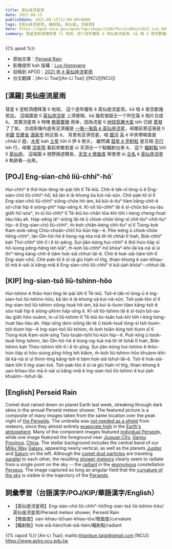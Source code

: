 ```yaml
---
title: 英仙座流星雨
date: 2021-08-15
publishdate: 2021-08-15T12:00:00+0800
tags: [英仙座流星雨, 輻射點, 英仙座, 流星雨]
hero: https://apod.nasa.gov/apod/fap/image/2108/PerseidRain2021_Luo_960_annotated.jpg
summary: 彗星塗粉頂禮拜落 tī 地球。這个逐年攏有 ê 英仙座流星雨，kā 咱 ê 夜空劃幾若巡。
---
```


{{% apod %}}

- 原始文章：[Perseid Rain](https://apod.nasa.gov/apod/ap210815.html)
- 影像提供 kah 版權：[Luo Hongyang](mailto:mgsluo@gmail.com)
- 投稿到 APOD：[2021 年 ê 英仙座流星雨](https://www.facebook.com/media/set/?vanity=APOD.Sky&set=a.3855532511217606)
- 台文翻譯：[An-Li Tsai][An-Li Tsai] ([NCU][NCU])

## [漢羅] 英仙座流星雨
彗星 ê 塗粉頂禮拜落 tī 地球。
這个逐年攏有 ê 英仙座流星雨，kā 咱 ê 夜空劃幾若巡。
這幅圖是 tī [英仙座流星][the Perseids] 上濟彼暗，kā 幾若張踮仝一个所在翕 ê 相片合成 ê。
其實流星來 ê 時陣 [無需要攑][not needed as a shield] 雨傘，因為流星 tī [地球高層大氣][Earth's atmosphere] to̍h 已經 [蒸發][evaporate high] 了了矣。
合成影像內底有足濟攏是 [一張一張翕 ê 英仙座流星][individual Perseid t]，毋閣前景這張是 tī [中國][China] [甘肅省][Gansu Province] [酒泉市][Jiuquan City] 附近翕 ê。
背景有足濟恆星，咱 [銀河][Milky Way] [系][Galaxy] ê 中央帶嘛直直 chhāi tī 遐，[木星][Jupiter] kah [土星][Saturn] to̍h tī 伊 ê 倒爿。
雖然講 [彗星 ê 塗粉粒][comet dust particles] 是互相 [平行][parallel] leh 行，毋閣 [流星雨][shower meteors] 看起來敢若是 ùi 天頂仝一个點輻射出來 ê。
這个 [輻射點][radiant] to̍h tī [英仙座][Perseus]。
這幅圖 ê 視野搝遮爾長，[天空 ê 彎曲度][curvature of the sky] 嘛會使 ùi [仝名][eponymous] ê [英仙座流星][Perseids] ê 軌跡看--出來。

## [POJ] Eng-sian-chō liû-chhiⁿ-hō͘
Hui-chhiⁿ ê thô͘-hún téng-lé-pài lo̍h tī Tē-kiû.
Chit-ê ta̍k-nî lóng-ū ê Eng-sian-chō liû-chhiⁿ-hō͘, kā lán ê iā-khong ōa kúi-nā-sûn.
Chit-pak-tô͘ sī tī Eng-sian-chō liû-chhiⁿ siōng-chōe hit-àm, kā kúi-ā-tiuⁿ tiàm kāng-chi̍t-ê só͘-chāi hip ê siòng-phìⁿ ha̍p-sêng ê.
Kî-si̍t liû-chhiⁿ lâi ê sî-chūn bô-su-iàu gia̍h hō͘-sòaⁿ, in-ūi liû-chhiⁿ tī Tē-kiû ko-chân tōa-khì to̍h í-keng cheng-hoat liáu-liáu ah.
Ha̍p-sêng iáⁿ-siōng lāi-té ū chiok-chōe lóng-sī chit-tiuⁿ-chi̍t-tiuⁿ hip--ê Eng-sian-chō liû-chhiⁿ, m̄-koh chiân-kéng chit-tiuⁿ sī tī Tiong-kok Kam-siok-séng Chiú-choân-chhī hū-kūn hip--ê.
Pōe-kéng ū chiok-chōe hêng-chhiⁿ, lán Gîn-hô-hē ê tiong-ng-tòa mā ti̍t-ti̍t chhāi tī hiah, Bo̍k-chhiⁿ kah Thó͘-chhiⁿ to̍h tī i ê tò-pêng.
Sui-jiân-kóng hui-chhiⁿ ê thô͘-hún-lia̍p sī hō͘-siong pêng-hêng leh kiâⁿ, m̄-koh liû-chhiⁿ-hō͘ khòaⁿ-khí-lâi ká-ná sī ùi thiⁿ-téng kāng-chi̍t-ê tiám hok-siā chhut-lâi-ê.
Chit-ê hok-siā-tiám to̍h tī Eng-sian-chō.
Chit-pak-tô͘ ê sī-iá giú hiah-nī tn̂g, thian-khong ê oan-khiau-tō͘ mā ē-sái ùi kâng-miâ ê Eng-sian-chō liû-chhiⁿ ê kúi-jiah khòaⁿ--chhut-lâi.

## [KIP] Ing-sian-tsō liû-tshinn-hōo
Hui-tshinn ê thôo-hún tíng-lé-pài lo̍h tī Tē-kiû.
Tsit-ê ta̍k-nî lóng-ū ê Ing-sian-tsō liû-tshinn-hōo, kā lán ê iā-khong uā kuí-nā-sûn.
Tsit-pak-tôo sī tī Ing-sian-tsō liû-tshinn siōng-tsuē hit-àm, kā kuí-ā-tiunn tiàm kāng-tsi̍t-ê sóo-tsāi hip ê siòng-phìnn ha̍p-sîng ê.
Kî-si̍t liû-tshinn lâi ê sî-tsūn bô-su-iàu gia̍h hōo-suànn, in-uī liû-tshinn tī Tē-kiû ko-tsân tuā-khì to̍h í-king tsing-huat liáu-liáu ah.
Ha̍p-sîng iánn-siōng lāi-té ū tsiok-tsuē lóng-sī tsit-tiunn-tsi̍t-tiunn hip--ê Ing-sian-tsō liû-tshinn, m̄-koh tsiân-kíng tsit-tiunn sī tī Tiong-kok Kam-siok-síng Tsiú-tsuân-tshī hū-kūn hip--ê.
Puē-kíng ū tsiok-tsuē hîng-tshinn, lán Gîn-hô-hē ê tiong-ng-tuà mā ti̍t-ti̍t tshāi tī hiah, Bo̍k-tshinn kah Thóo-tshinn to̍h tī i ê tò-pîng.
Sui-jiân-kóng hui-tshinn ê thôo-hún-lia̍p sī hōo-siong pîng-hîng leh kiânn, m̄-koh liû-tshinn-hōo khuànn-khí-lâi ká-ná sī uì thinn-tíng kāng-tsi̍t-ê tiám hok-siā tshut-lâi-ê.
Tsit-ê hok-siā-tiám to̍h tī Ing-sian-tsō.
Tsit-pak-tôo ê sī-iá giú hiah-nī tn̂g, thian-khong ê uan-khiau-tōo mā ē-sái uì kâng-miâ ê Ing-sian-tsō liû-tshinn ê kuí-jiah khuànn--tshut-lâi.

## [English] Perseid Rain
Comet dust rained down on planet Earth last week, streaking through dark skies in the annual Perseid meteor shower.
The featured picture is a composite of many images taken from the same location over the peak night of [the Perseids][the Perseids].
The umbrella was [not needed as a shield][not needed as a shield] from meteors, since they almost entirely [evaporate high][evaporate high] in the [Earth's atmosphere][Earth's atmosphere].
Many of the component images featured [individual Perseid][individual Perseid e]s, while one image featured the foreground near [Jiuquan City][Jiuquan City], [Gansu Province][Gansu Province], [China][China].
The stellar background includes the central band of our [Milky Way][Milky Way] [Galaxy][Galaxy], appearing nearly vertical, as well as the planets [Jupiter][Jupiter] and [Saturn][Saturn] on the left.
Although the [comet dust particles][comet dust particles] are traveling [parallel][parallel] to each other, the resulting [shower meteors][shower meteors] clearly seem to radiate from a single point on the sky -- the [radiant][radiant] in the [eponymous][eponymous] constellation [Perseus][Perseus].
The image captured so long an angular field that the [curvature of the sky][curvature of the sky] is visible in the trajectory of the [Perseids][Perseids].

## 詞彙學習（台語漢字/POJ/KIP/華語漢字/English）
- 【英仙座流星雨】Eng-sian-chō liû-chhiⁿ-hō͘/Ing-sian-tsō liû-tshinn-hōo/英仙座流星雨/Perseid meteor shower, Perseid Rain
- 【彎曲度】oan-khiau-tō͘/uan-khiau-tōo/彎曲度/curvature
- 【輻射點】hok-siā-tiám/hok-siā-tiám/輻射點/radiant

{{% /apod %}}
[An-Li Tsai]: mailto:thianbun.taigi@gmail.com
[NCU]: https://www.astro.ncu.edu.tw

[the Perseids]:https://en.wikipedia.org/wiki/Perseids
[not needed as a shield]:https://www.amsmeteors.org/meteor-showers/meteor-faq/#11
[evaporate high]:https://blogs.nasa.gov/Watch_the_Skies/wp-content/uploads/sites/193/2020/12/Geminid_heights_2019.png
[Earth's atmosphere]:https://spaceplace.nasa.gov/atmosphere/en/
[individual Perseid e]:https://apod.nasa.gov/apod/ap210814.html
[individual Perseid t]:https://apod.tw/daily/20210814/
[Jiuquan City]:https://en.wikipedia.org/wiki/Jiuquan
[Gansu Province]:https://youtu.be/U4vwGx3faow
[China]:https://en.wikipedia.org/wiki/China
[Milky Way]:https://apod.nasa.gov/apod/ap200907.html
[Galaxy]:https://solarsystem.nasa.gov/resources/285/the-milky-way-galaxy/
[Jupiter]:https://apod.nasa.gov/apod/ap190205.html
[Saturn]:https://apod.nasa.gov/apod/ap200419.html
[comet dust particles]:https://apod.nasa.gov/apod/ap180808.html
[parallel]:https://www.mathsisfun.com/geometry/parallel-lines.html
[shower meteors]:https://solarsystem.nasa.gov/asteroids-comets-and-meteors/meteors-and-meteorites/in-depth/
[radiant]:https://en.wikipedia.org/wiki/Radiant_(meteor_shower)
[eponymous]:https://www.dictionary.com/browse/eponymous
[Perseus]:https://chandra.harvard.edu/photo/constellations/perseus.html
[curvature of the sky]:https://apod.nasa.gov/apod/ap190624.html
[Perseids]:https://solarsystem.nasa.gov/asteroids-comets-and-meteors/meteors-and-meteorites/perseids/in-depth/
